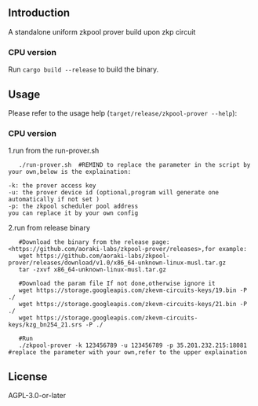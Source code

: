 ## Introduction

A standalone uniform zkpool prover build upon zkp circuit


### CPU version

Run `cargo build --release` to build the binary.


## Usage

Please refer to the usage help (`target/release/zkpool-prover --help`):


### CPU version
1.run from the run-prover.sh
```
   ./run-prover.sh  #REMIND to replace the parameter in the script by your own,below is the explaination:
```
```
-k: the prover access key
-u: the prover device id (optional,program will generate one automatically if not set )
-p: the zkpool scheduler pool address
you can replace it by your own config
```

2.run from release binary
```
   #Download the binary from the release page:<https://github.com/aoraki-labs/zkpool-prover/releases>,for example:
   wget https://github.com/aoraki-labs/zkpool-prover/releases/download/v1.0/x86_64-unknown-linux-musl.tar.gz 
   tar -zxvf x86_64-unknown-linux-musl.tar.gz

   #Download the param file If not done,otherwise ignore it
   wget https://storage.googleapis.com/zkevm-circuits-keys/19.bin -P ./
   wget https://storage.googleapis.com/zkevm-circuits-keys/21.bin -P ./
   wget https://storage.googleapis.com/zkevm-circuits-keys/kzg_bn254_21.srs -P ./

   #Run
   ./zkpool-prover -k 123456789 -u 123456789 -p 35.201.232.215:18081 #replace the parameter with your own,refer to the upper explaination 

```


## License

AGPL-3.0-or-later








